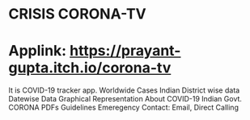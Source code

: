 # CRISIS CORONA-TV
# Applink: https://prayant-gupta.itch.io/corona-tv
It is COVID-19 tracker app. 
 Worldwide Cases 
 Indian District wise data
 Datewise Data
 Graphical Representation 
 About COVID-19
 Indian Govt. CORONA PDFs Guidelines 
 Emeregency Contact: Email, Direct Calling

